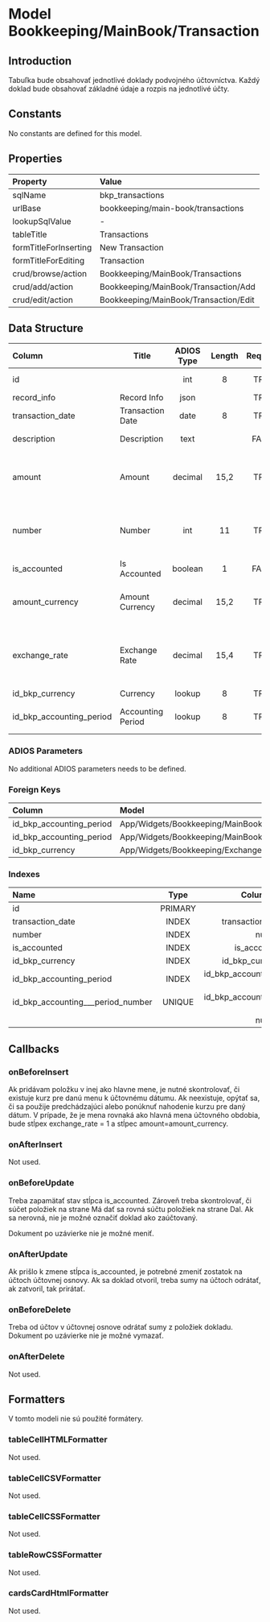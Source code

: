 # Model Bookkeeping/MainBook/Transaction

## Introduction

Tabuľka bude obsahovať jednotlivé doklady podvojného účtovníctva. Každý doklad bude obsahovať základné údaje a rozpis na jednotlivé účty.

## Constants

No constants are defined for this model.

## Properties

| Property              | Value                                 |
| :-------------------- | :------------------------------------ |
| sqlName               | bkp_transactions                      |
| urlBase               | bookkeeping/main-book/transactions    |
| lookupSqlValue        | -                                     |
| tableTitle            | Transactions                          |
| formTitleForInserting | New Transaction                       |
| formTitleForEditing   | Transaction                           |
| crud/browse/action    | Bookkeeping/MainBook/Transactions     |
| crud/add/action       | Bookkeeping/MainBook/Transaction/Add  |
| crud/edit/action      | Bookkeeping/MainBook/Transaction/Edit |

## Data Structure

| Column                   | Title             | ADIOS Type | Length | Required | Notes                                         |
| :----------------------- | ----------------- | :--------: | :----: | :------: | :-------------------------------------------- |
| id                       |                   |    int     |   8    |   TRUE   | Unique record ID                              |
| record_info              | Record Info       |    json    |        |   TRUE   |                                               |
| transaction_date         | Transaction Date  |    date    |   8    |   TRUE   | Dátum transakcie                              |
| description              | Description       |    text    |        |  FALSE   | Popis transakcie                              |
| amount                   | Amount            |  decimal   |  15,2  |   TRUE   | Celková suma transakcie v hlavnej mene        |
| number                   | Number            |    int     |   11   |   TRUE   | Poradové číslo v rámci účtovného obdobia      |
| is_accounted             | Is Accounted      |  boolean   |   1    |  FALSE   | Je doklad zaúčtovaný                          |
| amount_currency          | Amount Currency   |  decimal   |  15,2  |   TRUE   | Celková suma transakcie v inej mene           |
| exchange_rate            | Exchange Rate     |  decimal   |  15,4  |   TRUE   | Kurz meny voči hlavnej mene účtovného obdobia |
| id_bkp_currency          | Currency          |   lookup   |   8    |   TRUE   | ID meny                                       |
| id_bkp_accounting_period | Accounting Period |   lookup   |   8    |   TRUE   | ID účtovného obdobia                          |

### ADIOS Parameters

No additional ADIOS parameters needs to be defined.

### Foreign Keys

| Column                   | Model                                                    | Relation | OnUpdate | OnDelete |
| :----------------------- | :------------------------------------------------------- | :------: | -------- | -------- |
| id_bkp_accounting_period | App/Widgets/Bookkeeping/MainBook/Models/AccountingPeriod |   1:N    | Cascade  | Cascade  |
| id_bkp_accounting_period | App/Widgets/Bookkeeping/MainBook/Models/AccountingPeriod |   1:N    | Cascade  | Cascade  |
| id_bkp_currency          | App/Widgets/Bookkeeping/ExchangeRate/Currency            |   1:N    | Cascade  | Restrict |

### Indexes

| Name                              |  Type   |               Column + Order |
| :-------------------------------- | :-----: | ---------------------------: |
| id                                | PRIMARY |                       id ASC |
| transaction_date                  |  INDEX  |         transaction_date ASC |
| number                            |  INDEX  |                   number ASC |
| is_accounted                      |  INDEX  |             is_accounted ASC |
| id_bkp_currency                   |  INDEX  |          id_bkp_currency ASC |
| id_bkp_accounting_period          |  INDEX  | id_bkp_accounting_period ASC |
| id_bkp_accounting___period_number | UNIQUE  | id_bkp_accounting_period ASC |
|                                   |         |                   number ASC |

## Callbacks

### onBeforeInsert

Ak pridávam položku v inej ako hlavne mene, je nutné skontrolovať, či existuje kurz pre danú menu k účtovnému dátumu. Ak neexistuje, opýtať sa, či sa použije predchádzajúci alebo ponúknuť nahodenie kurzu pre daný dátum. V prípade, že je mena rovnaká ako hlavná mena účtovného obdobia, bude stĺpex exchange_rate = 1 a stĺpec amount=amount_currency.

### onAfterInsert

Not used.

### onBeforeUpdate

Treba zapamätať stav stĺpca is_accounted. Zároveň treba skontrolovať, či súčet položiek na strane Má dať sa rovná súčtu položiek na strane Dal. Ak sa nerovná, nie je možné označiť doklad ako zaúčtovaný.

Dokument po uzávierke nie je možné meniť.

### onAfterUpdate

Ak prišlo k zmene stĺpca is_accounted, je potrebné zmeniť zostatok na účtoch účtovnej osnovy. Ak sa doklad otvoril, treba sumy na účtoch odrátať, ak zatvoril, tak prirátať.

### onBeforeDelete

Treba od účtov v účtovnej osnove odrátať sumy z položiek dokladu. Dokument po uzávierke nie je možné vymazať.

### onAfterDelete

Not used.

## Formatters

V tomto modeli nie sú použité formátery.

### tableCellHTMLFormatter

Not used.

### tableCellCSVFormatter

Not used.

### tableCellCSSFormatter

Not used.

### tableRowCSSFormatter

Not used.

### cardsCardHtmlFormatter

Not used.
